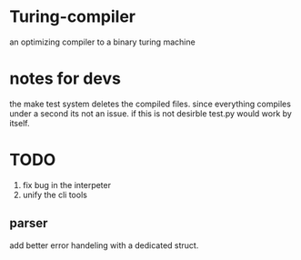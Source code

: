 # Turing-compiler
an optimizing compiler to a binary turing machine

# notes for devs
the make test system deletes the compiled files. since everything compiles under a second its not an issue. 
if this is not desirble test.py would work by itself. 

# TODO 
1. fix bug in the interpeter
2. unify the cli tools

## parser
add better error handeling with a dedicated struct.

